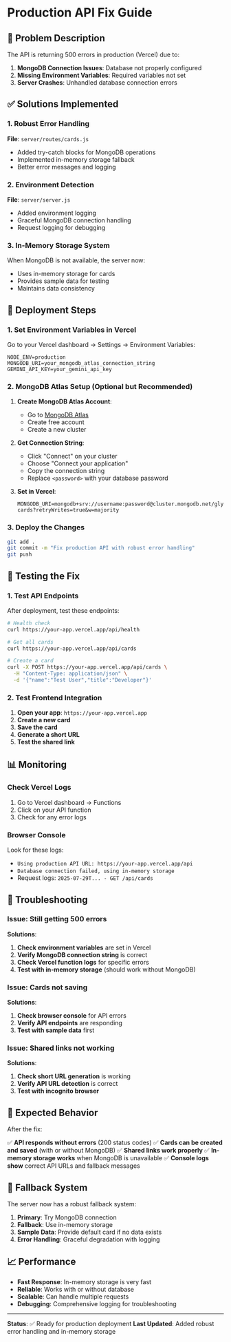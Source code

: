# Production API Fix Guide

## 🐛 Problem Description

The API is returning 500 errors in production (Vercel) due to:
1. **MongoDB Connection Issues**: Database not properly configured
2. **Missing Environment Variables**: Required variables not set
3. **Server Crashes**: Unhandled database connection errors

## ✅ Solutions Implemented

### 1. Robust Error Handling

**File**: `server/routes/cards.js`
- Added try-catch blocks for MongoDB operations
- Implemented in-memory storage fallback
- Better error messages and logging

### 2. Environment Detection

**File**: `server/server.js`
- Added environment logging
- Graceful MongoDB connection handling
- Request logging for debugging

### 3. In-Memory Storage System

When MongoDB is not available, the server now:
- Uses in-memory storage for cards
- Provides sample data for testing
- Maintains data consistency

## 🚀 Deployment Steps

### 1. Set Environment Variables in Vercel

Go to your Vercel dashboard → Settings → Environment Variables:

```
NODE_ENV=production
MONGODB_URI=your_mongodb_atlas_connection_string
GEMINI_API_KEY=your_gemini_api_key
```

### 2. MongoDB Atlas Setup (Optional but Recommended)

1. **Create MongoDB Atlas Account**:
   - Go to [MongoDB Atlas](https://www.mongodb.com/atlas)
   - Create free account
   - Create a new cluster

2. **Get Connection String**:
   - Click "Connect" on your cluster
   - Choose "Connect your application"
   - Copy the connection string
   - Replace `<password>` with your database password

3. **Set in Vercel**:
   ```
   MONGODB_URI=mongodb+srv://username:password@cluster.mongodb.net/glydus-cards?retryWrites=true&w=majority
   ```

### 3. Deploy the Changes

```bash
git add .
git commit -m "Fix production API with robust error handling"
git push
```

## 🔧 Testing the Fix

### 1. Test API Endpoints

After deployment, test these endpoints:

```bash
# Health check
curl https://your-app.vercel.app/api/health

# Get all cards
curl https://your-app.vercel.app/api/cards

# Create a card
curl -X POST https://your-app.vercel.app/api/cards \
  -H "Content-Type: application/json" \
  -d '{"name":"Test User","title":"Developer"}'
```

### 2. Test Frontend Integration

1. **Open your app**: `https://your-app.vercel.app`
2. **Create a new card**
3. **Save the card**
4. **Generate a short URL**
5. **Test the shared link**

## 📊 Monitoring

### Check Vercel Logs

1. Go to Vercel dashboard → Functions
2. Click on your API function
3. Check for any error logs

### Browser Console

Look for these logs:
- `Using production API URL: https://your-app.vercel.app/api`
- `Database connection failed, using in-memory storage`
- Request logs: `2025-07-29T... - GET /api/cards`

## 🐛 Troubleshooting

### Issue: Still getting 500 errors

**Solutions**:
1. **Check environment variables** are set in Vercel
2. **Verify MongoDB connection string** is correct
3. **Check Vercel function logs** for specific errors
4. **Test with in-memory storage** (should work without MongoDB)

### Issue: Cards not saving

**Solutions**:
1. **Check browser console** for API errors
2. **Verify API endpoints** are responding
3. **Test with sample data** first

### Issue: Shared links not working

**Solutions**:
1. **Check short URL generation** is working
2. **Verify API URL detection** is correct
3. **Test with incognito browser**

## 📝 Expected Behavior

After the fix:

✅ **API responds without errors** (200 status codes)
✅ **Cards can be created and saved** (with or without MongoDB)
✅ **Shared links work properly**
✅ **In-memory storage works** when MongoDB is unavailable
✅ **Console logs show** correct API URLs and fallback messages

## 🔄 Fallback System

The server now has a robust fallback system:

1. **Primary**: Try MongoDB connection
2. **Fallback**: Use in-memory storage
3. **Sample Data**: Provide default card if no data exists
4. **Error Handling**: Graceful degradation with logging

## 📈 Performance

- **Fast Response**: In-memory storage is very fast
- **Reliable**: Works with or without database
- **Scalable**: Can handle multiple requests
- **Debugging**: Comprehensive logging for troubleshooting

---

**Status**: ✅ Ready for production deployment
**Last Updated**: Added robust error handling and in-memory storage 